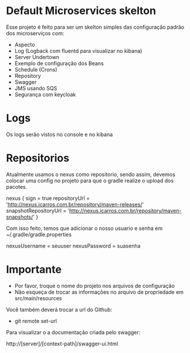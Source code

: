 # Default Microservices skelton

Esse projeto é feito para ser um skelton simples das configuração padrão dos microserviços com:

  - Aspecto
  - Log (Logback com fluentd para visualizar no kibana)
  - Server Undertown
  - Exemplo de configuração dos Beans
  - Schedule (Crons)
  - Repository
  - Swagger  
  - JMS usando SQS  
  - Segurança com keycloak

# Logs

Os logs serão vistos no console e no kibana

# Repositorios

Atualmente usamos o nexus como repositorio, sendo assim, devemos colocar uma config
no projeto para que o gradle realize o upload dos pacotes.


nexus {
	sign = true
	repositoryUrl = 'http://nexus.icarros.com.br/repository/maven-releases/'
	snapshotRepositoryUrl = 'http://nexus.icarros.com.br/repository/maven-snapshots/'
}

Com isso feito, temos que adicionar o nosso usuario e senha em ~/.gradle/gradle.properties

nexusUsername = seuuser
nexusPassword = suasenha



# Importante

  - Por favor, troque o nome do projeto nos arquivos de configuração
  - Não esqueça de trocar as informações no arquivo de propriedade em src/main/resources


Você também deverá trocar a url do Github:
  - git remote set-url

Para visualizar o a documentação criada pelo swagger:

http://[server]/[context-path]/swagger-ui.html
